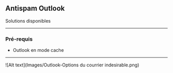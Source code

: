 ## Antispam Outlook 

Solutions disponibles

---

### Pré-requis

- Outlook en mode cache

---


![Alt text](Images/Outlook-Options du courrier indesirable.png)

